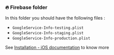 ### 🔥 Firebase folder

In this folder you should have the following files :

- `GoogleService-Info-testing.plist`
- `GoogleService-Info-staging.plist`
- `GoogleService-Info-production.plist`

See [Installation - iOS documentation](../../../doc/installation/iOS.md) to know more
